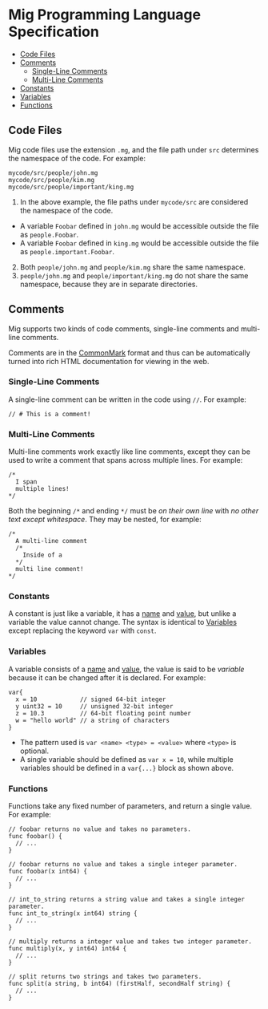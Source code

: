 # Mig Programming Language Specification

- [Code Files](#code-files)
- [Comments](#comments)
  - [Single-Line Comments](#single-line-comments)
  - [Multi-Line Comments](#multi-line-comments)
- [Constants](#constants)
- [Variables](#variables)
- [Functions](#functions)

## Code Files

Mig code files use the extension `.mg`, and the file path under `src` determines
the namespace of the code. For example:

```
mycode/src/people/john.mg
mycode/src/people/kim.mg
mycode/src/people/important/king.mg
```

1. In the above example, the file paths under `mycode/src` are considered the
namespace of the code.
  - A variable `Foobar` defined in `john.mg` would be accessible outside the
  file as `people.Foobar`.
  - A variable `Foobar` defined in `king.mg` would be accessible outside the
  file as `people.important.Foobar`.
2. Both `people/john.mg` and `people/kim.mg` share the same namespace.
3. `people/john.mg` and `people/important/king.mg` do not share the same
  namespace, because they are in separate directories.

## Comments

Mig supports two kinds of code comments, single-line comments and multi-line
comments.

Comments are in the [CommonMark](http://spec.commonmark.org) format and
thus can be automatically turned into rich HTML documentation for viewing in
the web.

### Single-Line Comments

A single-line comment can be written in the code using `//`. For example:

```
// # This is a comment!
```

### Multi-Line Comments

Multi-line comments work exactly like line comments, except they can be used to
write a comment that spans across multiple lines. For example:

```
/*
  I span
  multiple lines!
*/
```

Both the beginning `/*` and ending `*/` must be _on their own line_ with _no
other text except whitespace_. They may be nested, for example:

```
/*
  A multi-line comment
  /*
    Inside of a
  */
  multi line comment!
*/
```

### Constants

A constant is just like a variable, it has a [name](#Names) and
[value](#Values), but unlike a variable the value cannot change. The syntax is
identical to [Variables]() except replacing the keyword `var` with `const`.

### Variables

A variable consists of a [name](#Names) and [value](#Values), the value is said
to be _variable_ because it can be changed after it is declared. For example:

```
var{
  x = 10            // signed 64-bit integer
  y uint32 = 10     // unsigned 32-bit integer
  z = 10.3          // 64-bit floating point number
  w = "hello world" // a string of characters
}
```

- The pattern used is `var <name> <type> = <value>` where `<type>` is optional.
- A single variable should be defined as `var x = 10`, while multiple variables
  should be defined in a `var{...}` block as shown above.

### Functions

Functions take any fixed number of parameters, and return a single value. For
example:

```
// foobar returns no value and takes no parameters.
func foobar() {
  // ...
}

// foobar returns no value and takes a single integer parameter.
func foobar(x int64) {
  // ...
}

// int_to_string returns a string value and takes a single integer parameter.
func int_to_string(x int64) string {
  // ...
}

// multiply returns a integer value and takes two integer parameter.
func multiply(x, y int64) int64 {
  // ...
}

// split returns two strings and takes two parameters.
func split(a string, b int64) (firstHalf, secondHalf string) {
  // ...
}
```
